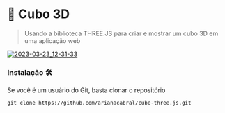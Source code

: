 # 🧊 Cubo 3D

> Usando a biblioteca THREE.JS para criar e mostrar um cubo 3D em uma aplicação web 

[![2023-03-23_12-31-33](https://user-images.githubusercontent.com/21102900/227254157-cd28dd76-3343-4713-a7ec-bc55b5a7fb9a.gif)](https://arianacabral.github.io/cube-three.js/)

### Instalação 🛠️

Se você é um usuário do Git, basta clonar o repositório

````
git clone https://github.com/arianacabral/cube-three.js.git
````
